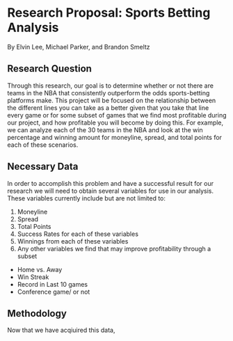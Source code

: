 # Research Proposal: Sports Betting Analysis
By Elvin Lee, Michael Parker, and Brandon Smeltz

## Research Question
Through this research, our goal is to determine whether or not there are teams in the NBA that consistently outperform the odds sports-betting platforms make. This project will be focused on the relationship between the different lines you can take as a better given that you take that line every game or for some subset of games that we find most profitable during our project, and how profitable you will become by doing this. For example, we can analyze each of the 30 teams in the NBA and look at the win percentage and winning amount for moneyline, spread, and total points for each of these scenarios.

## Necessary Data
In order to accomplish this problem and have a successful result for our research we will need to obtain several variables for use in our analysis. These variables currently include but are not limited to:

1. Moneyline 
2. Spread
3. Total Points
4. Success Rates for each of these variables
5. Winnings from each of these variables
6. Any other variables we find that may improve profitability through a subset
  - Home vs. Away
  - Win Streak
  - Record in Last 10 games
  - Conference game/ or not

## Methodology
Now that we have acqiuired this data, 
